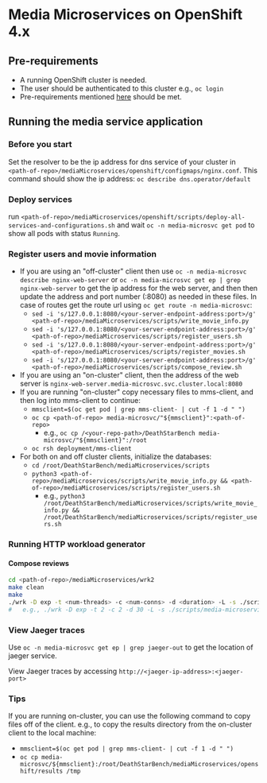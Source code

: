 # Media Microservices on OpenShift 4.x

## Pre-requirements

- A running OpenShift cluster is needed.
- The user should be authenticated to this cluster e.g., `oc login`
- Pre-requirements mentioned [here](https://github.com/dimoibiehg/DeathStarBench/blob/master/mediaMicroservices/README.md) should be met.

## Running the media service application

### Before you start

Set the resolver to be the ip address for dns service of your cluster in `<path-of-repo>/mediaMicroservices/openshift/configmaps/nginx.conf`.
This command should show the ip address: `oc describe dns.operator/default`

### Deploy services

run `<path-of-repo>/mediaMicroservices/openshift/scripts/deploy-all-services-and-configurations.sh`
and wait `oc -n media-microsvc get pod` to show all pods with status `Running`.

### Register users and movie information

- If you are using an "off-cluster" client then use `oc -n media-microsvc describe nginx-web-server` or `oc -n media-microsvc get ep | grep nginx-web-server` to get the ip address for the web server, and then then update the address and port number (:8080) as needed in these files. In case of routes get the route url using `oc get route -n media-microsvc`:
  - `sed -i 's/127.0.0.1:8080/<your-server-endpoint-address:port>/g' <path-of-repo>/mediaMicroservices/scripts/write_movie_info.py`
  - `sed -i 's/127.0.0.1:8080/<your-server-endpoint-address:port>/g' <path-of-repo>/mediaMicroservices/scripts/register_users.sh`
  - `sed -i 's/127.0.0.1:8080/<your-server-endpoint-address:port>/g' <path-of-repo>/mediaMicroservices/scripts/register_movies.sh`
  - `sed -i 's/127.0.0.1:8080/<your-server-endpoint-address:port>/g' <path-of-repo>/mediaMicroservices/scripts/compose_review.sh`
- If you are using an "on-cluster" client, then the address of the web server is `nginx-web-server.media-microsvc.svc.cluster.local:8080`
- If you are running "on-cluster" copy necessary files to mms-client, and then log into mms-client to continue:
  - `mmsclient=$(oc get pod | grep mms-client- | cut -f 1 -d " ")`
  - `oc cp <path-of-repo> media-microsvc/"${mmsclient}":<path-of-repo>`
    - e.g., `oc cp /<your-repo-path>/DeathStarBench media-microsvc/"${mmsclient}":/root`
  - `oc rsh deployment/mms-client`
- For both on and off cluster clients, initialize the databases:
  - `cd /root/DeathStarBench/mediaMicroservices/scripts`
  - `python3 <path-of-repo>/mediaMicroservices/scripts/write_movie_info.py && <path-of-repo>/mediaMicroservices/scripts/register_users.sh`
    - e.g., `python3 /root/DeathStarBench/mediaMicroservices/scripts/write_movie_info.py && /root/DeathStarBench/mediaMicroservices/scripts/register_users.sh`

### Running HTTP workload generator

#### Compose reviews

```bash
cd <path-of-repo>/mediaMicroservices/wrk2
make clean
make
./wrk -D exp -t <num-threads> -c <num-conns> -d <duration> -L -s ./scripts/media-microservices/compose-review.lua http://<webserver-address>:8080/wrk2-api/review/compose -R <reqs-per-sec>
#   e.g., ./wrk -D exp -t 2 -c 2 -d 30 -L -s ./scripts/media-microservices/compose-review.lua http://nginx-web-server.media-microsvc.svc.cluster.local:8080/wrk2-api/review/compose -R 2
```

### View Jaeger traces

Use `oc -n media-microsvc get ep | grep jaeger-out` to get the location of jaeger service.

View Jaeger traces by accessing `http://<jaeger-ip-address>:<jaeger-port>` 


### Tips

If you are running on-cluster, you can use the following command to copy files off of the client.
e.g., to copy the results directory from the on-cluster client to the local machine:
  - `mmsclient=$(oc get pod | grep mms-client- | cut -f 1 -d " ")`
  - `oc cp media-microsvc/${mmsclient}:/root/DeathStarBench/mediaMicroservices/openshift/results /tmp`
